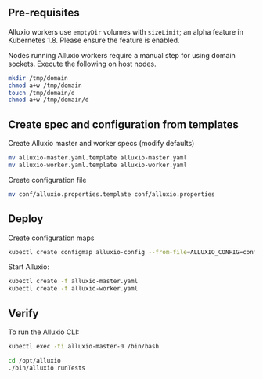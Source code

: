 ## Pre-requisites

Alluxio workers use `emptyDir` volumes with `sizeLimit`; an alpha feature in Kubernetes 1.8. Please ensure the feature is enabled.

Nodes running Alluxio workers require a manual step for using domain sockets. Execute the following on host nodes.
```bash
mkdir /tmp/domain
chmod a+w /tmp/domain
touch /tmp/domain/d
chmod a+w /tmp/domain/d
```

## Create spec and configuration from templates

Create Alluxio master and worker specs (modify defaults)
```bash
mv alluxio-master.yaml.template alluxio-master.yaml
mv alluxio-worker.yaml.template alluxio-worker.yaml
```

Create configuration file
```bash
mv conf/alluxio.properties.template conf/alluxio.properties
```

## Deploy

Create configuration maps
```bash
kubectl create configmap alluxio-config --from-file=ALLUXIO_CONFIG=conf/alluxio.properties
```

Start Alluxio:
```bash
kubectl create -f alluxio-master.yaml
kubectl create -f alluxio-worker.yaml
```

## Verify 
To run the Alluxio CLI:
```bash
kubectl exec -ti alluxio-master-0 /bin/bash

cd /opt/alluxio
./bin/alluxio runTests
```
